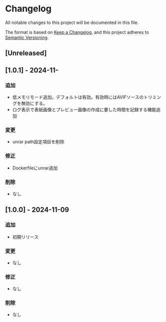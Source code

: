 # Changelog

All notable changes to this project will be documented in this file.

The format is based on [Keep a Changelog](https://keepachangelog.com/en/1.1.0/),
and this project adheres to [Semantic Versioning](https://semver.org/spec/v2.0.0.html).

## [Unreleased]

## [1.0.1] - 2024-11-

### 追加
- 低メモリモード追加。デフォルトは有効。有効時にはAVIFソースのトリミングを無効にする。
- ログ表示で表紙画像とプレビュー画像の作成に要した時間を記録する機能追加

### 変更
- unrar path設定項目を削除

### 修正
- Dockerfileにunrar追加

### 削除
- なし



## [1.0.0] - 2024-11-09

### 追加
- 初期リリース

### 変更
- なし

### 修正
- なし

### 削除
- なし

